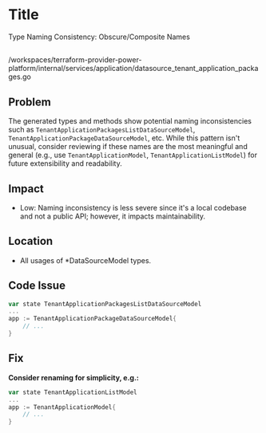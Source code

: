 # Title

Type Naming Consistency: Obscure/Composite Names

##

/workspaces/terraform-provider-power-platform/internal/services/application/datasource_tenant_application_packages.go

## Problem

The generated types and methods show potential naming inconsistencies such as `TenantApplicationPackagesListDataSourceModel`, `TenantApplicationPackageDataSourceModel`, etc. While this pattern isn't unusual, consider reviewing if these names are the most meaningful and general (e.g., use `TenantApplicationModel`, `TenantApplicationListModel`) for future extensibility and readability.

## Impact

- Low: Naming inconsistency is less severe since it's a local codebase and not a public API; however, it impacts maintainability.

## Location

- All usages of *DataSourceModel types.

## Code Issue

```go
var state TenantApplicationPackagesListDataSourceModel
...
app := TenantApplicationPackageDataSourceModel{
	// ...
}
```

## Fix

**Consider renaming for simplicity, e.g.:**

```go
var state TenantApplicationListModel
...
app := TenantApplicationModel{
	// ...
}
```
